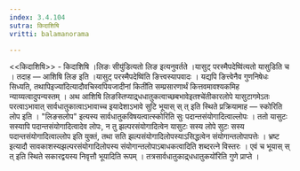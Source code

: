 ```yaml
---
index: 3.4.104
sutra: किदाशिषि
vritti: balamanorama

---
```

<<किदाशिषि>> - किदाशिषि ।लिङः सीयु॑डित्यतो लिङ इत्यनुवर्तते ।यासुट् परस्मैपदेष्वि॑त्यतो यासुडिति च । तदाह — आशिषि लिङ इति ।यासुट् परस्मैपदेष्वि॑ति ङित्त्वस्यापवादः । यद्यपि ङित्त्वेनैव गुणनिषेधः सिध्यति, तथापिइज्या॑दित्यादौवचिस्वपियजादीनां किती॑ति सम्प्रसारणार्थं कित्तवमावश्यकमिह न्याय्यत्वादुपन्यस्तम् । अथ आशिषि लिङस्तिप्याद्र्धधातुकत्वाच्छबभावेइतश्चे॑तीकारलोपे यासुटागमेऽतः परत्वाऽभावात् सार्वधातुकात्वाऽभावाच्च इयादेशाऽभावे सुटि भूयास् स् त् इति स्थिते प्रक्रियामाह —  स्कोरिति लोप इति । "लिङसलोप" इत्यस्य सार्वधातुकविषयत्वात्स्कोरिति सुः पदान्तसंयोगादित्वाल्लोपः । ततो यासुटः सस्यापि पदान्तसंयोगादित्वादेव लोपः, न तु झल्परसंयोगादित्वेन यासुटः सस्य लोपे सुटः सस्य पदान्तसंयोगादित्वाल्लोप इति युक्तं, तथा सति झल्पसंयोगादिलोपस्याऽसिद्धत्वेन संयोगान्तलोपापत्तेः । भ्रष्ट इत्यादौ सावकाशस्यझल्परसंयोगादिलोपस्य संयोगान्तलोपाऽबाधकत्वादिति शब्दरत्ने विस्तरः । एवं च भूयास् स् त् इति स्थिते सकारद्वयस्य निवृत्तौ भूयादिति रूपम् । तत्रसार्वधातुकाद्र्धधातुकयो॑रिति गुणे प्राप्ते । 